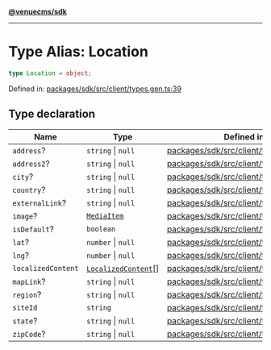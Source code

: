 [**@venuecms/sdk**](../Index.md)

***

# Type Alias: Location

```ts
type Location = object;
```

Defined in: [packages/sdk/src/client/types.gen.ts:39](https://github.com/venuecms/sdk/blob/aa6bf5e2569259dec55e399babe648ca7df4042f/packages/sdk/src/client/types.gen.ts#L39)

## Type declaration

| Name | Type | Defined in |
| ------ | ------ | ------ |
| <a id="address"></a> `address`? | `string` \| `null` | [packages/sdk/src/client/types.gen.ts:42](https://github.com/venuecms/sdk/blob/aa6bf5e2569259dec55e399babe648ca7df4042f/packages/sdk/src/client/types.gen.ts#L42) |
| <a id="address2"></a> `address2`? | `string` \| `null` | [packages/sdk/src/client/types.gen.ts:43](https://github.com/venuecms/sdk/blob/aa6bf5e2569259dec55e399babe648ca7df4042f/packages/sdk/src/client/types.gen.ts#L43) |
| <a id="city"></a> `city`? | `string` \| `null` | [packages/sdk/src/client/types.gen.ts:46](https://github.com/venuecms/sdk/blob/aa6bf5e2569259dec55e399babe648ca7df4042f/packages/sdk/src/client/types.gen.ts#L46) |
| <a id="country"></a> `country`? | `string` \| `null` | [packages/sdk/src/client/types.gen.ts:48](https://github.com/venuecms/sdk/blob/aa6bf5e2569259dec55e399babe648ca7df4042f/packages/sdk/src/client/types.gen.ts#L48) |
| <a id="externallink"></a> `externalLink`? | `string` \| `null` | [packages/sdk/src/client/types.gen.ts:49](https://github.com/venuecms/sdk/blob/aa6bf5e2569259dec55e399babe648ca7df4042f/packages/sdk/src/client/types.gen.ts#L49) |
| <a id="image"></a> `image`? | [`MediaItem`](MediaItem.md) | [packages/sdk/src/client/types.gen.ts:41](https://github.com/venuecms/sdk/blob/aa6bf5e2569259dec55e399babe648ca7df4042f/packages/sdk/src/client/types.gen.ts#L41) |
| <a id="isdefault"></a> `isDefault`? | `boolean` | [packages/sdk/src/client/types.gen.ts:54](https://github.com/venuecms/sdk/blob/aa6bf5e2569259dec55e399babe648ca7df4042f/packages/sdk/src/client/types.gen.ts#L54) |
| <a id="lat"></a> `lat`? | `number` \| `null` | [packages/sdk/src/client/types.gen.ts:51](https://github.com/venuecms/sdk/blob/aa6bf5e2569259dec55e399babe648ca7df4042f/packages/sdk/src/client/types.gen.ts#L51) |
| <a id="lng"></a> `lng`? | `number` \| `null` | [packages/sdk/src/client/types.gen.ts:52](https://github.com/venuecms/sdk/blob/aa6bf5e2569259dec55e399babe648ca7df4042f/packages/sdk/src/client/types.gen.ts#L52) |
| <a id="localizedcontent"></a> `localizedContent` | [`LocalizedContent`](LocalizedContent.md)[] | [packages/sdk/src/client/types.gen.ts:53](https://github.com/venuecms/sdk/blob/aa6bf5e2569259dec55e399babe648ca7df4042f/packages/sdk/src/client/types.gen.ts#L53) |
| <a id="maplink"></a> `mapLink`? | `string` \| `null` | [packages/sdk/src/client/types.gen.ts:50](https://github.com/venuecms/sdk/blob/aa6bf5e2569259dec55e399babe648ca7df4042f/packages/sdk/src/client/types.gen.ts#L50) |
| <a id="region"></a> `region`? | `string` \| `null` | [packages/sdk/src/client/types.gen.ts:45](https://github.com/venuecms/sdk/blob/aa6bf5e2569259dec55e399babe648ca7df4042f/packages/sdk/src/client/types.gen.ts#L45) |
| <a id="siteid"></a> `siteId` | `string` | [packages/sdk/src/client/types.gen.ts:40](https://github.com/venuecms/sdk/blob/aa6bf5e2569259dec55e399babe648ca7df4042f/packages/sdk/src/client/types.gen.ts#L40) |
| <a id="state"></a> `state`? | `string` \| `null` | [packages/sdk/src/client/types.gen.ts:44](https://github.com/venuecms/sdk/blob/aa6bf5e2569259dec55e399babe648ca7df4042f/packages/sdk/src/client/types.gen.ts#L44) |
| <a id="zipcode"></a> `zipCode`? | `string` \| `null` | [packages/sdk/src/client/types.gen.ts:47](https://github.com/venuecms/sdk/blob/aa6bf5e2569259dec55e399babe648ca7df4042f/packages/sdk/src/client/types.gen.ts#L47) |
